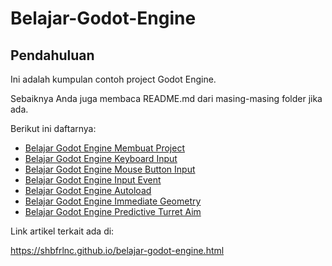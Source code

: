 # Belajar-Godot-Engine

## Pendahuluan

Ini adalah kumpulan contoh project Godot Engine. 

Sebaiknya Anda juga membaca README.md dari masing-masing folder jika ada.

Berikut ini daftarnya: 

- [Belajar Godot Engine Membuat Project](https://github.com/shbfrlnc/Belajar-Godot-Engine/tree/main/belajar-godot-engine-membuat-project)
- [Belajar Godot Engine Keyboard Input](https://github.com/shbfrlnc/Belajar-Godot-Engine/tree/main/belajar-godot-engine-keyboard-input)
- [Belajar Godot Engine Mouse Button Input](https://github.com/shbfrlnc/Belajar-Godot-Engine/tree/main/belajar-godot-engine-mouse-button-input)
- [Belajar Godot Engine Input Event](https://github.com/shbfrlnc/Belajar-Godot-Engine/tree/main/belajar-godot-engine-input-event)
- [Belajar Godot Engine Autoload](https://github.com/shbfrlnc/Belajar-Godot-Engine/tree/main/belajar-godot-engine-autoload)
- [Belajar Godot Engine Immediate Geometry](https://github.com/shbfrlnc/Belajar-Godot-Engine/tree/main/belajar-godot-engine-immediate-geometry)
- [Belajar Godot Engine Predictive Turret Aim](https://github.com/shbfrlnc/Belajar-Godot-Engine/tree/main/belajar-godot-engine-predictive-turret-aim)


Link artikel terkait ada di:

https://shbfrlnc.github.io/belajar-godot-engine.html